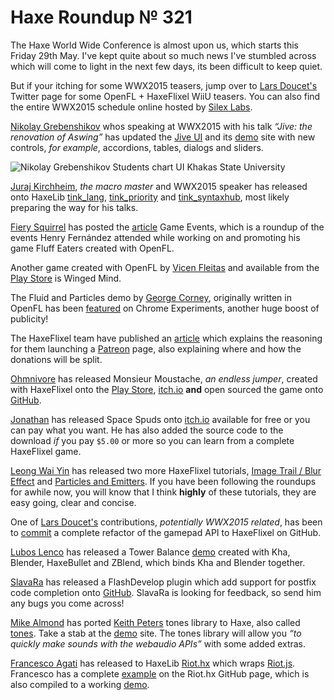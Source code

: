 [_template]: ../templates/roundup.html
[date]: / "2015-05-22 17:15:00"
[modified]: / "2015-05-22 17:15:00"
[published]: / "2015-05-22 17:15:00"
[“”]: a ""
# Haxe Roundup № 321

The Haxe World Wide Conference is almost upon us, which starts this Friday 29th May.
I've kept quite about so much news I've stumbled across which will come to light in 
the next few days, its been difficult to keep quiet.

But if your itching for some WWX2015 teasers, jump over to [Lars Doucet's][tw1]
Twitter page for some OpenFL + HaxeFlixel WiiU teasers. You can also find the entire 
WWX2015 schedule online hosted by [Silex Labs][l1].

[Nikolay Grebenshikov][tw2] whos speaking at WWX2015 with his talk _“Jive: the
renovation of Aswing”_ has updated the [Jive UI][l2] and its [demo][l3] site with
new controls, _for example_, accordions, tables, dialogs and sliders.

![Nikolay Grebenshikov Students chart UI Khakas State University](/img/321/students.jpg "Students at Khakas State University presenting chart UI components written in Haxe.")

[Juraj Kirchheim][tw3], _the macro master_ and WWX2015 speaker has released 
onto HaxeLib [tink_lang][l4], [tink_priority][l5] and [tink_syntaxhub][l6], most likely
preparing the way for his talks.

[Fiery Squirrel][tw7] has posted the [article][l16] Game Events, which is a roundup
of the events Henry Fernández attended while working on and promoting his game
Fluff Eaters created with OpenFL.

Another game created with OpenFL by [Vicen Fleitas][tw8] and available from the
[Play Store][l17] is Winged Mind.

The Fluid and Particles demo by [George Corney][tw9], originally written in OpenFL
has been [featured][l19] on Chrome Experiments, another huge boost of publicity!

The HaxeFlixel team have published an [article][l7] which explains the reasoning
for them launching a [Patreon][l8] page, also explaining where and how the donations will
be split.

[Ohmnivore][gh1] has released Monsieur Moustache, _an endless jumper_, created with
HaxeFlixel onto the [Play Store][l9], [itch.io][l10] **and** open sourced the game
onto [GitHub][l11].

[Jonathan][tw4] has released Space Spuds onto [itch.io][l12] available for free or
you can pay what you want. He has also added the source code to the download _if_
you pay `$5.00` or more so you can learn from a complete HaxeFlixel game.

[Leong Wai Yin][tw5] has released two more HaxeFlixel tutorials, [Image Trail / Blur
Effect][l13] and [Particles and Emitters][l14]. If you have been following the roundups
for awhile now, you will know that I think **highly** of these tutorials, they are 
easy going, clear and concise.

One of [Lars Doucet's][tw1] contributions, _potentially WWX2015 related_, has been 
to [commit][l15] a complete refactor of the gamepad API to HaxeFlixel on GitHub.

[Lubos Lenco][tw6] has released a Tower Balance [demo][l15] created with Kha, Blender,
HaxeBullet and ZBlend, which binds Kha and Blender together.

[SlavaRa][gh2] has released a FlashDevelop plugin which add support for postfix
code completion onto [GitHub][l18]. SlavaRa is looking for feedback, so send him 
any bugs you come across!

[Mike Almond][tw10] has ported [Keith Peters][gh3] tones library to Haxe, also
called [tones][l20]. Take a stab at the [demo][l21] site. The tones library will
allow you _“to quickly make sounds with the webaudio APIs”_ with some added extras.

[Francesco Agati][tw11] has released to HaxeLib [Riot.hx][l22] which wraps 
[Riot.js][l25]. Francesco has a complete [example][l23] on the Riot.hx GitHub
page, which is also compiled to a working [demo][l24].

[gh3]: https://github.com/bit101 "@bit101"
[gh2]: https://github.com/SlavaRa "@SlavaRa"
[gh1]: https://github.com/Ohmnivore "@Ohmnivore"

[tw11]: https://twitter.com/sa_su_ke "@sa_su_ke"
[tw10]: https://twitter.com/mikedotalmond "@mikedotalmond"
[tw9]: https://twitter.com/Haxiomic "@Haxiomic"
[tw8]: https://twitter.com/vicenflts "@vicenflts"
[tw7]: https://twitter.com/fierysquirrel "@fierysquirrel"
[tw6]: https://twitter.com/luboslenco "@luboslenco"
[tw5]: https://twitter.com/laxa88 "@laxa88"
[tw4]: https://twitter.com/jonathanhirz "@jonathanhirz"
[tw3]: https://twitter.com/back2dos "@back2dos"
[tw2]: https://twitter.com/grebenshikov_n "@grebenshikov_n"
[tw1]: https://twitter.com/larsiusprime "@larsiusprime"

[l25]: https://muut.com/riotjs/ "Riot.js - A React - like UI library"
[l24]: http://jsfiddle.net/ohtfow3z/1/ "Riot.hx Example"
[l23]: https://github.com/francescoagati/riot.hx#riothx "Riot.hx Example"
[l22]: http://lib.haxe.org/p/riot.hx "Riot.hx on HaxeLib"
[l21]: https://mikedotalmond.github.io/tones "Tones Demo Site on GitHub"
[l20]: https://github.com/mikedotalmond/tones "Tones on GitHub"
[l19]: https://www.chromeexperiments.com/experiment/fluid-and-particles-in-webgl "Fluid and Particles in WebGL created with Haxe on Chrome Experiments"
[l18]: https://github.com/SlavaRa/fd-postfix-code-completion-plugin "PostFix Code Completion Plugin for FlashDevelop"
[l17]: https://play.google.com/store/apps/details?id=com.criptomedia.WingedMindPranikasWorld "Winged Mind on the Play Store"
[l16]: http://fierysquirrel.com/game-events/ "Fiery Squirrel Game Events Roundup"
[l15]: http://zblend.org/examples/towerbalance/ "ZBlend Tower Balance Demo"
[l14]: http://coinflipstudios.com/devblog/?p=363 "HaxeFlixel Tutorial - Particles and Emitters"
[l13]: http://coinflipstudios.com/devblog/?p=373 "HaxeFlixel Tutorial - Image Trail / Blur Effect"
[l12]: http://jonathanhirz.itch.io/spacespuds "Space Spuds on itch.io"
[l11]: https://github.com/Ohmnivore/Monsieur-Moustache "Monsieur Moustache on GitHub"
[l10]: http://ohmnivore.itch.io/monsieur-moustache "Monsieur Moustache on itch.io"
[l9]: https://play.google.com/store/apps/details?id=com.fouramgames.monsieurmoustache "Monsueur Moustache on the Play Store"
[l8]: https://www.patreon.com/haxeflixel?ty=h "HaxeFlixel on Patreon"
[l7]: http://haxeflixel.com/blog/02-HaxeFlixel-patreon/ "Why HaxeFlixel has a Patreon page and where the donations will go"
[l6]: http://lib.haxe.org/p/tink_syntaxhub "Tink SyntaxHub on HaxeLib"
[l5]: http://lib.haxe.org/p/tink_priority "Tink Priority on HaxeLib"
[l4]: http://lib.haxe.org/p/tink_lang "Tink Lang on HaxeLib - A syntactic sugar bowl"
[l3]: https://github.com/skial/haxe.io/issues/ngrebenshikov.github.io/jive/ "Jive UI Demo Site"
[l2]: https://github.com/ngrebenshikov/jive "Jive UI on GitHub"
[l1]: http://wwx.silexlabs.org/2015/schedule.html "WWX2015 Schedule"